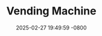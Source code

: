 ---
layout: post
title:  "Vending Machine"
date:   2025-02-27 19:49:59 -0800
categories: weird art
image: vm.jpg
hidden: false
description: This is my fun blurb. Yes! I blurb! I like blurbing! What about it!
---